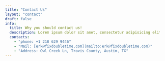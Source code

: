 ```yaml
---
title: "Contact Us"
layout: "contact"
draft: false
info: 
  title: Why you should contact us!
  description: Lorem ipsum dolor sit amet, consectetur adipisicing elit. Velit recusandae voluptates doloremque veniam temporibus porro culpa ipsa, nisi soluta minima saepe laboriosam debitis nesciunt.
  contacts: 
    - "phone: +1 210 629 9446"
    - "Mail: [erk@fixdoubletime.com](mailto:erk@fixdoubletime.com)"
    - "Address: Owl Creek Ln, Travis County, Austin, TX"
---
```

